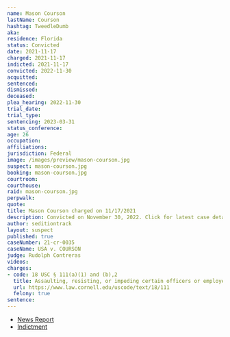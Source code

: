 ```yaml
---
name: Mason Courson
lastName: Courson
hashtag: TweedleDumb
aka:
residence: Florida
status: Convicted
date: 2021-11-17
charged: 2021-11-17
indicted: 2021-11-17
convicted: 2022-11-30
acquitted:
sentenced:
dismissed:
deceased:
plea_hearing: 2022-11-30
trial_date:
trial_type:
sentencing: 2023-03-31
status_conference:
age: 26
occupation:
affiliations:
jurisdiction: Federal
image: /images/preview/mason-courson.jpg
suspect: mason-courson.jpg
booking: mason-courson.jpg
courtroom:
courthouse:
raid: mason-courson.jpg
perpwalk:
quote:
title: Mason Courson charged on 11/17/2021
description: Convicted on November 30, 2022. Click for latest case details.
author: seditiontrack
layout: suspect
published: true
caseNumber: 21-cr-0035
caseName: USA v. COURSON
judge: Rudolph Contreras
videos:
charges:
- code: 18 USC § 111(a)(1) and (b),2
  title: Assaulting, resisting, or impeding certain officers or employees (using a deadly or dangerous weapon) (Aiding and Abetting)
  url: https://www.law.cornell.edu/uscode/text/18/111
  felony: true
sentence:
---
```

- [News Report](https://abcnews.go.com/US/wireStory/florida-man-arrested-charged-jan-attack-us-capitol-81775546)
- [Indictment](https://extremism.gwu.edu/sites/g/files/zaxdzs2191/f/Sabol%20et%20al%20Third%20Superseding%20Indictment.pdf)
